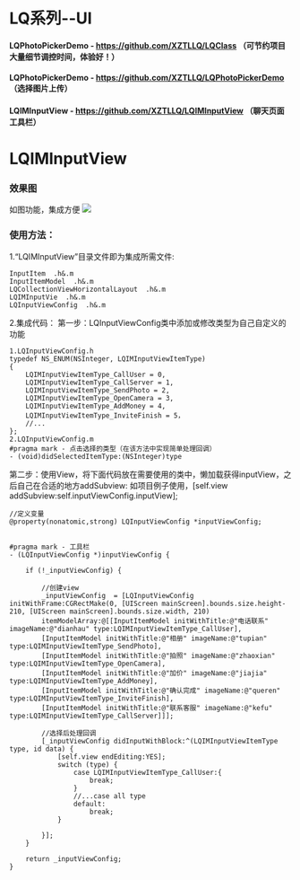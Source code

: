 # LQ系列--UI
#### LQPhotoPickerDemo - https://github.com/XZTLLQ/LQClass （可节约项目大量细节调控时间，体验好！）
#### LQPhotoPickerDemo - https://github.com/XZTLLQ/LQPhotoPickerDemo （选择图片上传）
#### LQIMInputView - https://github.com/XZTLLQ/LQIMInputView （聊天页面工具栏）
# LQIMInputView
### 效果图
  如图功能，集成方便
![](https://github.com/xztl/LQIMInputView/blob/master/IMG_1756.PNG)
### 使用方法：
1.“LQIMInputView”目录文件即为集成所需文件:

```
InputItem  .h&.m
InputItemModel  .h&.m
LQCollectionViewHorizontalLayout  .h&.m
LQIMInputVie  .h&.m
LQInputViewConfig  .h&.m
```
2.集成代码：
第一步：LQInputViewConfig类中添加或修改类型为自己自定义的功能

```
1.LQInputViewConfig.h
typedef NS_ENUM(NSInteger, LQIMInputViewItemType)
{
    LQIMInputViewItemType_CallUser = 0,
    LQIMInputViewItemType_CallServer = 1,
    LQIMInputViewItemType_SendPhoto = 2,
    LQIMInputViewItemType_OpenCamera = 3,
    LQIMInputViewItemType_AddMoney = 4,
    LQIMInputViewItemType_InviteFinish = 5，
    //...
};
2.LQInputViewConfig.m
#pragma mark - 点击选择的类型（在该方法中实现简单处理回调）
- (void)didSelectedItemType:(NSInteger)type 
```

第二步：使用View，将下面代码放在需要使用的类中，懒加载获得inputView，之后自己在合适的地方addSubview: 如项目例子使用，[self.view addSubview:self.inputViewConfig.inputView];

```
//定义变量
@property(nonatomic,strong) LQInputViewConfig *inputViewConfig;


#pragma mark - 工具栏
- (LQInputViewConfig *)inputViewConfig {
    
    if (!_inputViewConfig) {
    
        //创建view
        _inputViewConfig  = [LQInputViewConfig initWithFrame:CGRectMake(0, [UIScreen mainScreen].bounds.size.height-210, [UIScreen mainScreen].bounds.size.width, 210)
        itemModelArray:@[[InputItemModel initWithTitle:@"电话联系" imageName:@"dianhau" type:LQIMInputViewItemType_CallUser],
        [InputItemModel initWithTitle:@"相册" imageName:@"tupian" type:LQIMInputViewItemType_SendPhoto],
        [InputItemModel initWithTitle:@"拍照" imageName:@"zhaoxian" type:LQIMInputViewItemType_OpenCamera],
        [InputItemModel initWithTitle:@"加价" imageName:@"jiajia" type:LQIMInputViewItemType_AddMoney],
        [InputItemModel initWithTitle:@"确认完成" imageName:@"queren" type:LQIMInputViewItemType_InviteFinish],
        [InputItemModel initWithTitle:@"联系客服" imageName:@"kefu" type:LQIMInputViewItemType_CallServer]]];

        //选择后处理回调
        [_inputViewConfig didInputWithBlock:^(LQIMInputViewItemType type, id data) {
            [self.view endEditing:YES];
            switch (type) {
                case LQIMInputViewItemType_CallUser:{
                    break;
                }
                //...case all type
                default:
                    break;
            }
            
        }];
    }
    
    return _inputViewConfig;
}
```



